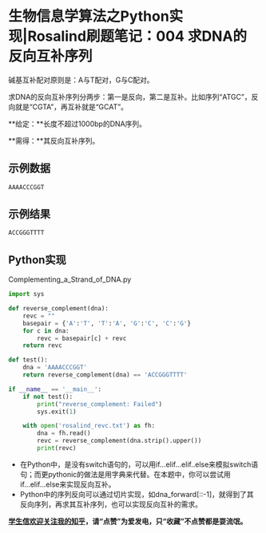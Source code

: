 # 生物信息学算法之Python实现|Rosalind刷题笔记：004 求DNA的反向互补序列

碱基互补配对原则是：A与T配对，G与C配对。

求DNA的反向互补序列分两步：第一是反向，第二是互补。比如序列“ATGC”，反向就是“CGTA”，再互补就是“GCAT”。

**给定：**长度不超过1000bp的DNA序列。

**需得：**其反向互补序列。

## 示例数据

```bash
AAAACCCGGT
```

## 示例结果

```bash
ACCGGGTTTT
```

## Python实现

Complementing_a_Strand_of_DNA.py

```python
import sys

def reverse_complement(dna):
    revc = ""
    basepair = {'A':'T', 'T':'A', 'G':'C', 'C':'G'}
    for c in dna:
        revc = basepair[c] + revc
    return revc

def test():
    dna = 'AAAACCCGGT'
    return reverse_complement(dna) == 'ACCGGGTTTT'

if __name__ == '__main__':
    if not test():
        print("reverse_complement: Failed")
        sys.exit(1)

    with open('rosalind_revc.txt') as fh:
        dna = fh.read()
        revc = reverse_complement(dna.strip().upper())
        print(revc)
```

* 在Python中，是没有switch语句的，可以用if...elif...elif..else来模拟switch语句；而更pythonic的做法是用字典来代替。在本题中，你可以尝试用if...elif...else来实现反向互补。
* Python中的序列反向可以通过切片实现，如dna_forward[::-1]，就得到了其反向序列，再求其互补序列，也可以实现反向互补的需求。

**[学生信欢迎关注我的知乎](https://www.zhihu.com/people/jianzuoyi)，请“点赞”为爱发电，只“收藏”不点赞都是耍流氓。**